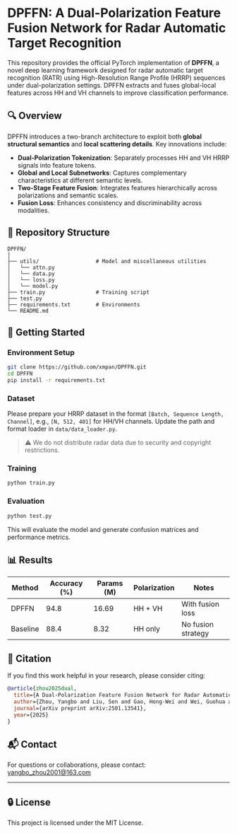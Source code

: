 # DPFFN: A Dual-Polarization Feature Fusion Network for Radar Automatic Target Recognition

This repository provides the official PyTorch implementation of **DPFFN**, a novel deep learning framework designed for radar automatic target recognition (RATR) using High-Resolution Range Profile (HRRP) sequences under dual-polarization settings. DPFFN extracts and fuses global-local features across HH and VH channels to improve classification performance.

## 🔍 Overview

DPFFN introduces a two-branch architecture to exploit both **global structural semantics** and **local scattering details**. Key innovations include:

- **Dual-Polarization Tokenization**: Separately processes HH and VH HRRP signals into feature tokens.
- **Global and Local Subnetworks**: Captures complementary characteristics at different semantic levels.
- **Two-Stage Feature Fusion**: Integrates features hierarchically across polarizations and semantic scales.
- **Fusion Loss**: Enhances consistency and discriminability across modalities.

<!-- If available, include a network diagram here -->
<!-- 
<p align="center">
  <img src="assets/framework.png" alt="DPFFN Framework" width="80%">
</p> 
-->

## 📁 Repository Structure

```
DPFFN/
│
├── utils/                  # Model and miscellaneous utilities
│   └── attn.py
│   └── data.py
│   └── loss.py
│   └── model.py
├── train.py                # Training script
├── test.py                 
├── requirements.txt        # Environments
└── README.md
```

## 🚀 Getting Started

### Environment Setup

```bash
git clone https://github.com/xmpan/DPFFN.git
cd DPFFN
pip install -r requirements.txt
```

### Dataset

Please prepare your HRRP dataset in the format `[Batch, Sequence Length, Channel]`, e.g., `[N, 512, 401]` for HH/VH channels. Update the path and format loader in `data/data_loader.py`.

> ⚠️ We do not distribute radar data due to security and copyright restrictions.

### Training

```bash
python train.py
```

### Evaluation

```bash
python test.py
```

This will evaluate the model and generate confusion matrices and performance metrics.

## 📊 Results

| Method    | Accuracy (%) | Params (M) | Polarization | Notes                |
|-----------|--------------|------------|--------------|----------------------|
| DPFFN     | 94.8         | 16.69        | HH + VH      | With fusion loss     |
| Baseline  | 88.4         | 8.32        | HH only      | No fusion strategy   |

## 📄 Citation

If you find this work helpful in your research, please consider citing:

```bibtex
@article{zhou2025dual,
  title={A Dual-Polarization Feature Fusion Network for Radar Automatic Target Recognition Based On HRRP Sequence},
  author={Zhou, Yangbo and Liu, Sen and Gao, Hong-Wei and Wei, Guohua and Wang, Xiaoqing and Pan, Xiao-Min and others},
  journal={arXiv preprint arXiv:2501.13541},
  year={2025}
}
```

## 📬 Contact

For questions or collaborations, please contact:  
[yangbo_zhou2001@163.com](mailto:yangbo_zhou2001@163.com)

---

## 🔒 License

This project is licensed under the MIT License.
